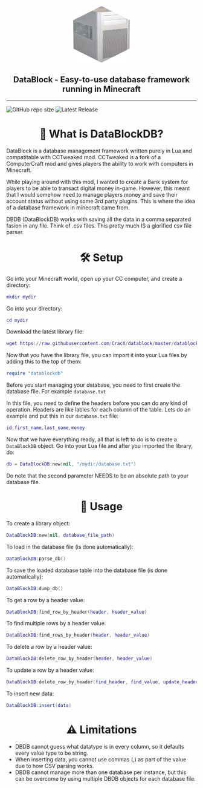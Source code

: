 <p align="center">
  <img width="150" height="150" src="https://github.com/CracX/datablock/blob/master/readme/logo.png?raw=true">
</p>
<h2 align="center">DataBlock - Easy-to-use database framework running in Minecraft</h3>
<hr>

![GitHub repo size](https://img.shields.io/github/repo-size/CracX/datablock?label=Size)
![Latest Release](https://badgen.net/badge/Latest%20release/v1.0.0/green?icon=github)

<h1 align="center">🔎 What is DataBlockDB?</h1>
DataBlock is a database management framework written purely in Lua and compatitable with CCTweaked mod. CCTweaked is a fork of a ComputerCraft mod and gives players the ability to work with computers in Minecraft.

While playing around with this mod, I wanted to create a Bank system for players to be able to transact digital money in-game. However, this meant that I would somehow need to manage players money and save their account status without using some 3rd party plugins. This is where the idea of a database framework in minecraft came from.

DBDB (DataBlockDB) works with saving all the data in a comma separated fasion in any file. Think of .csv files. This pretty much IS a glorified csv file parser.

<h1 align="center">🛠️ Setup</h1>
Go into your Minecraft world, open up your CC computer, and create a directory:

```lua
mkdir mydir
```
Go into your directory: 

```lua
cd mydir
```
Download the latest library file:

```lua
wget https://raw.githubusercontent.com/CracX/datablock/master/datablockdb.lua
```
Now that you have the library file, you can import it into your Lua files by adding this to the top of them:
```lua
require "datablockdb"
```
Before you start managing your database, you need to first create the database file. For example `database.txt`

In this file, you need to define the headers before you can do any kind of operation. Headers are like lables for each column of the table.
Lets do an example and put this in our `database.txt` file:
```lua
id,first_name,last_name,money
```
Now that we have everything ready, all that is left to do is to create a `DataBlockDB` object. Go into your Lua file and after you imported the library, do:
```lua
db = DataBlockDB:new(nil, "/mydir/database.txt")
```
Do note that the second parameter NEEDS to be an absolute path to your database file.

<h1 align="center">📓 Usage</h1>

To create a library object:
```lua
DataBlockDB:new(nil, database_file_path)
```
To load in the database file (is done automatically):
```lua
DataBlockDB:parse_db()
```
To save the loaded database table into the database file (is done automatically):
```lua
DataBlockDB:dump_db()
```
To get a row by a header value:
```lua
DataBlockDB:find_row_by_header(header, header_value)
```
To find multiple rows by a header value:
```lua
DataBlockDB:find_rows_by_header(header, header_value)
```
To delete a row by a header value:
```lua
DataBlockDB:delete_row_by_header(header, header_value)
```
To update a row by a header value:
```lua
DataBlockDB:delete_row_by_header(find_header, find_value, update_header, update_value)
```
To insert new data:
```lua
DataBlockDB:insert(data)
```

<h1 align="center">⚠️ Limitations</h1>

- DBDB cannot guess what datatype is in every column, so it defaults every value type to be string.
- When inserting data, you cannot use commas (,) as part of the value due to how CSV parsing works.
- DBDB cannot manage more than one database per instance, but this can be overcome by using multiple DBDB objects for each database file.